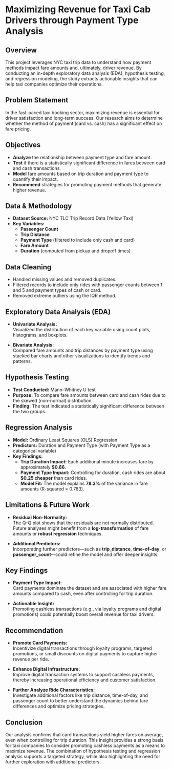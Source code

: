 # Maximizing Revenue for Taxi Cab Drivers through Payment Type Analysis

## Overview

This project leverages NYC taxi trip data to understand how payment methods impact fare amounts and, ultimately, driver revenue. By conducting an in-depth exploratory data analysis (EDA), hypothesis testing, and regression modeling, the study extracts actionable insights that can help taxi companies optimize their operations.

## Problem Statement

In the fast-paced taxi booking sector, maximizing revenue is essential for driver satisfaction and long-term success. Our research aims to determine whether the method of payment (card vs. cash) has a significant effect on fare pricing.

## Objectives

- **Analyze** the relationship between payment type and fare amount.
- **Test** if there is a statistically significant difference in fares between card and cash transactions.
- **Model** fare amounts based on trip duration and payment type to quantify their impact.
- **Recommend** strategies for promoting payment methods that generate higher revenue.

## Data & Methodology

- **Dataset Source:** NYC TLC Trip Record Data (Yellow Taxi)
- **Key Variables:**
  - **Passenger Count**
  - **Trip Distance**
  - **Payment Type** (filtered to include only cash and card)
  - **Fare Amount**
  - **Duration** (computed from pickup and dropoff times)

## Data Cleaning

- Handled missing values and removed duplicates.
- Filtered records to include only rides with passenger counts between 1 and 5 and payment types of cash or card.
- Removed extreme outliers using the IQR method.

## Exploratory Data Analysis (EDA)

- **Univariate Analysis:**  
  Visualized the distribution of each key variable using count plots, histograms, and boxplots.
  
- **Bivariate Analysis:**  
  Compared fare amounts and trip distances by payment type using stacked bar charts and other visualizations to identify trends and patterns.

## Hypothesis Testing

- **Test Conducted:** Mann–Whitney U test  
- **Purpose:** To compare fare amounts between card and cash rides due to the skewed (non-normal) distribution.
- **Finding:** The test indicated a statistically significant difference between the two groups.

## Regression Analysis

- **Model:** Ordinary Least Squares (OLS) Regression  
- **Predictors:** Duration and Payment Type (with Payment Type as a categorical variable)  
- **Key Findings:**
  - **Trip Duration Impact:** Each additional minute increases fare by approximately **\$0.86**.
  - **Payment Type Impact:** Controlling for duration, cash rides are about **\$0.25 cheaper** than card rides.
  - **Model Fit:** The model explains **78.3%** of the variance in fare amounts (R-squared = 0.783).

## Limitations & Future Work

- **Residual Non-Normality:**  
  The Q-Q plot shows that the residuals are not normally distributed. Future analyses might benefit from a **log-transformation** of fare amounts or **robust regression** techniques.

- **Additional Predictors:**  
  Incorporating further predictors—such as **trip_distance**, **time-of-day**, or **passenger_count**—could refine the model and offer deeper insights.

## Key Findings

- **Payment Type Impact:**  
  Card payments dominate the dataset and are associated with higher fare amounts compared to cash, even after controlling for trip duration.

- **Actionable Insight:**  
  Promoting cashless transactions (e.g., via loyalty programs and digital promotions) could potentially boost overall revenue for taxi drivers.

## Recommendation

- **Promote Card Payments:**  
  Incentivize digital transactions through loyalty programs, targeted promotions, or small discounts on digital payments to capture higher revenue per ride.

- **Enhance Digital Infrastructure:**  
  Improve digital transaction systems to support cashless payments, thereby increasing operational efficiency and customer satisfaction.

- **Further Analyze Ride Characteristics:**  
  Investigate additional factors like trip distance, time-of-day, and passenger count to better understand the dynamics behind fare differences and optimize pricing strategies.

## Conclusion

Our analysis confirms that card transactions yield higher fares on average, even when controlling for trip duration. This insight provides a strong basis for taxi companies to consider promoting cashless payments as a means to maximize revenue. The combination of hypothesis testing and regression analysis supports a targeted strategy, while also highlighting the need for further exploration with additional predictors.

